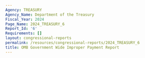 ```yaml
---
Agency: TREASURY
Agency_Name: Department of the Treasury
Fiscal_Year: 2024
Page_Name: 2024_TREASURY_6
Report_Id: '6'
Requirements: []
layout: congressional-reports
permalink: /resources/congressional-reports/2024_TREASURY_6
title: OMB Government Wide Improper Payment Report
---
```

